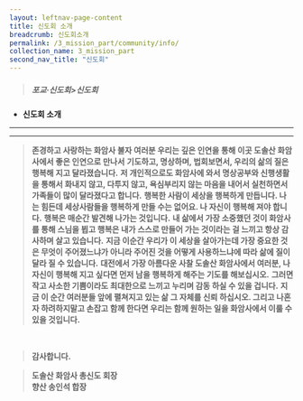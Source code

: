```yaml
---
layout: leftnav-page-content
title: 신도회 소개
breadcrumb: 신도회소개
permalink: /3_mission_part/community/info/
collection_name: 3_mission_part
second_nav_title: "신도회"
---
```


> ##### **포교·신도회>신도회**

* **신도회 소개**
---
---

> **존경하고 사랑하는 화암사 불자 여러분 우리는 깊은 인연을 통해 이곳 도솔산 화암사에서 좋은 인연으로 만나서**
> **기도하고, 명상하며, 법회보면서, 우리의 삶의 질은 행복해 지고 달라졌습니다.**
> **저 개인적으로도 화암사에 와서 명상공부와 신행생활을 통해서 화내지 않고, 다투지 않고, 욕심부리지 않는 마음을 내어서 실천하면서 가족들이 많이 달라졌다고 합니다.**
> **행복한 사람이 세상을 행복하게 만듭니다. 나는 힘든데 세상사람들을 행복하게 만들 수는 없어요. 나 자신이 행복해 져야 합니다.**
> **행복은 매순간 발견해 나가는 것입니다.**
> **내 삶에서 가장 소중했던 것이 화암사를 통해 스님을 뵙고 행복은 내가 스스로 만들어 가는 것이라는 걸 느끼고 항상 감사하며 살고 있습니다.**
> **지금 이순간 우리가 이 세상을 살아가는데 가장 중요한 것은 무엇이 주어졌느냐가 아니라 주어진 것을 어떻게 사용하느냐에 따라 삶에 질이 달라 질 수 있습니다.**
> **대전에서 가장 아름다운 사찰 도솔산 화암사에서 여러분, 나 자신이 행복해 지고 싶다면 먼저 남을 행복하게 해주는 기도를 해보십시오.**
> **그러면 작고 사소한 기쁨이라도 최대한으로 느끼고 누리며 감동 하실 수 있을 겁니다.**
> **지금 이 순간 여러분들 앞에 펼쳐지고 있는 삶 그 자체를 신뢰 하십시오. 그리고 나혼자 하려하지말고 손잡고 함께 한다면 우리는 함께 원하는 일을 화암사에서 이룰 수 있을 것입니다.**
<br>

> **감사합니다.**<br>

> **도솔산 화암사 총신도 회장**<br>
> **향산 송인석 합장**<br>





